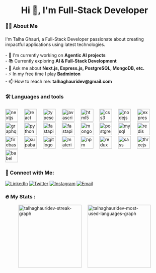 <h1 align="center">Hi 👋, I'm Full-Stack Developer</h1>

###

<h3 align="left">👩‍💻  About Me</h3>

###

<p align="left">I'm Talha Ghauri, a Full-Stack Developer passionate about creating impactful applications using latest technologies.<br><br>
- 🔭 I'm currently working on <b>Agentic AI projects</b><br>
- 📚 Currently exploring <b>AI & Full-Stack Development</b><br>
- 💬 Ask me about <b>Next.js, Express.js, PostgreSQL, MongoDB, etc.</b><br>
- ⚡ In my free time I play <b>Badminton</b><br>
- 📫 How to reach me: <b>talhaghauridev@gmail.com</b></p>

###

<h3 align="left">🛠 Languages and tools</h3>

###

<div align="left">
  <img src="https://cdn.jsdelivr.net/gh/devicons/devicon/icons/nextjs/nextjs-original.svg" height="40" alt="nextjs logo"  />
  <img width="12" />
  <img src="https://cdn.jsdelivr.net/gh/devicons/devicon/icons/react/react-original.svg" height="40" alt="react logo"  />
  <img width="12" />
  <img src="https://cdn.jsdelivr.net/gh/devicons/devicon/icons/typescript/typescript-original.svg" height="40" alt="typescript logo"  />
  <img width="12" />
  <img src="https://cdn.jsdelivr.net/gh/devicons/devicon/icons/javascript/javascript-original.svg" height="40" alt="javascript logo"  />
    <img width="12" />
  <img src="https://cdn.jsdelivr.net/gh/devicons/devicon/icons/html5/html5-original.svg" height="40" alt="html5 logo"  />
  <img width="12" />
  <img src="https://cdn.jsdelivr.net/gh/devicons/devicon/icons/css3/css3-original.svg" height="40" alt="css3 logo"  />
    <img width="12" />
  <img src="https://cdn.jsdelivr.net/gh/devicons/devicon/icons/nodejs/nodejs-original.svg" height="40" alt="nodejs logo"  />
   <img width="12" />
  <img src="https://cdn.jsdelivr.net/gh/devicons/devicon/icons/express/express-original.svg" height="40" alt="express logo"  />
  <img width="12" />
  <img src="https://cdn.jsdelivr.net/gh/devicons/devicon/icons/graphql/graphql-plain.svg" height="40" alt="graphql logo"  />
  <img width="12" />
  <img src="https://cdn.jsdelivr.net/gh/devicons/devicon@latest/icons/python/python-original.svg" height="40" alt="python logo"  />
  <img width="12" />
<img src="https://cdn.jsdelivr.net/gh/devicons/devicon@latest/icons/fastapi/fastapi-original.svg" height="40" alt="fastapi logo"  />
  <img width="12" />
  <img src="https://www.vectorlogo.zone/logos/tensorflow/tensorflow-icon.svg" height="40" alt="fastapi logo"  />
  <img width="12" />
  <img src="https://cdn.jsdelivr.net/gh/devicons/devicon/icons/mongodb/mongodb-original.svg" height="40" alt="mongodb logo"  />
 <img width="12" />
  <img src="https://cdn.jsdelivr.net/gh/devicons/devicon/icons/postgresql/postgresql-original.svg" height="40" alt="postgresql logo"  />
  <img width="12" />
  <img src="https://cdn.jsdelivr.net/gh/devicons/devicon/icons/mysql/mysql-original.svg" height="40" alt="mysql logo"  />
    <img width="12" />
<img src="https://cdn.jsdelivr.net/gh/devicons/devicon@latest/icons/redis/redis-original.svg"
 height="40" alt="redis logo"
 />
  <img width="12" />
  <img src="https://cdn.jsdelivr.net/gh/devicons/devicon/icons/firebase/firebase-plain.svg" height="40" alt="firebase logo"  />
  <img width="12" />
<img src="https://cdn.jsdelivr.net/gh/devicons/devicon@latest/icons/supabase/supabase-original.svg" height="40" alt="supabase logo"  />
  <img width="12" />     
  <img src="https://cdn.jsdelivr.net/gh/devicons/devicon/icons/git/git-original.svg" height="40" alt="git logo"  />
  <img width="12" />
  <img src="https://cdn.jsdelivr.net/gh/devicons/devicon/icons/materialui/materialui-original.svg" height="40" alt="materialui logo"  />
  <img width="12" />
  <img src="https://cdn.jsdelivr.net/gh/devicons/devicon/icons/npm/npm-original-wordmark.svg" height="40" alt="npm logo"  />
  <img width="12" />
  <img src="https://cdn.jsdelivr.net/gh/devicons/devicon/icons/redux/redux-original.svg" height="40" alt="redux logo"  />
  <img width="12" />
  <img src="https://cdn.jsdelivr.net/gh/devicons/devicon/icons/sass/sass-original.svg" height="40" alt="sass logo"  />
  <img width="12" />
  <img src="https://cdn.jsdelivr.net/gh/devicons/devicon/icons/threejs/threejs-original.svg" height="40" alt="threejs logo"  />
  <img width="12" />
  <img src="https://cdn.jsdelivr.net/gh/devicons/devicon/icons/babel/babel-original.svg" height="40" alt="babel logo"  />
</div>

<h3 align="left">🔗 Connect with Me:</h3>

[![LinkedIn](https://img.shields.io/badge/LinkedIn-0077B5?style=for-the-badge&logo=linkedin&logoColor=white)](https://www.linkedin.com/in/talhaghauridev)
[![Twitter](https://img.shields.io/badge/Twitter-1DA1F2?style=for-the-badge&logo=twitter&logoColor=white)](https://x.com/talhaghauridev)
[![Instagram](https://img.shields.io/static/v1?message=Instagram&logo=instagram&label=&color=E4405F&logoColor=white&labelColor=&style=for-the-badge)](https://www.instagram.com/talhaghauridev)
[![Email](https://img.shields.io/badge/Email-EA4335?style=for-the-badge&logo=gmail&logoColor=white)](mailto:talhaghauridev@gmail.com)


<h3 align="left">🔥   My Stats :</h3>
<div style="display: flex; justify-content: center; align-items: flex-start; flex-wrap: wrap;">
  <img src="https://github-readme-streak-stats.herokuapp.com/?user=talhaghauridev&background=0d1117&fire=58a6ff&ring=58a6ff&currStreakNum=c9d1d9&sideNums=c9d1d9&currStreakLabel=8b949e&sideLabels=8b949e&dates=8b949e&border=58a6ff" alt="talhaghauridev-streak-graph" height="200" />
  <img width="20" />
  <img src="https://github-readme-stats.vercel.app/api/top-langs/?username=talhaghauridev&bg_color=0d1117&title_color=c9d1d9&text_color=8b949e&icon_color=58a6ff&border_color=58a6ff&layout=compact" alt="talhaghauridev-most-used-languages-graph" height="200" />
</div>
